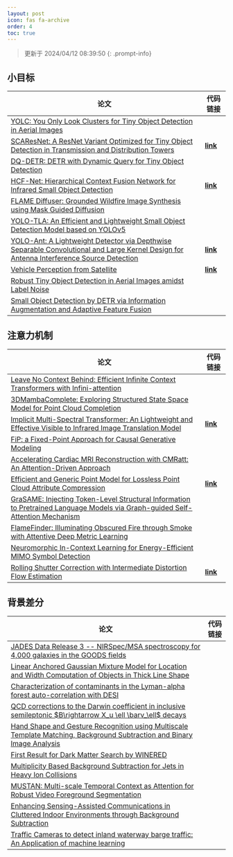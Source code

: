 ```yaml
---
layout: post
icon: fas fa-archive
order: 4
toc: true
---
```


> 更新于 2024/04/12 08:39:50
{: .prompt-info}

## 小目标

| 论文 | 代码链接 |
| --- | --- |
| [YOLC: You Only Look Clusters for Tiny Object Detection in Aerial Images](http://arxiv.org/abs/2404.06180v1) |  |
| [SCAResNet: A ResNet Variant Optimized for Tiny Object Detection in Transmission and Distribution Towers](http://arxiv.org/abs/2404.04179v1) | [**link**](https://github.com/lisavilalee/scaresnet_mmdet) |
| [DQ-DETR: DETR with Dynamic Query for Tiny Object Detection](http://arxiv.org/abs/2404.03507v1) |  |
| [HCF-Net: Hierarchical Context Fusion Network for Infrared Small Object Detection](http://arxiv.org/abs/2403.10778v1) | [**link**](https://github.com/zhengshuchen/hcfnet) |
| [FLAME Diffuser: Grounded Wildfire Image Synthesis using Mask Guided Diffusion](http://arxiv.org/abs/2403.03463v1) |  |
| [YOLO-TLA: An Efficient and Lightweight Small Object Detection Model based on YOLOv5](http://arxiv.org/abs/2402.14309v1) |  |
| [YOLO-Ant: A Lightweight Detector via Depthwise Separable Convolutional and Large Kernel Design for Antenna Interference Source Detection](http://arxiv.org/abs/2402.12641v1) | [**link**](https://github.com/scnu-rislab/yolo-ant) |
| [Vehicle Perception from Satellite](http://arxiv.org/abs/2402.00703v1) | [**link**](https://github.com/chenxi1510/vehicle-perception-from-satellite-videos) |
| [Robust Tiny Object Detection in Aerial Images amidst Label Noise](http://arxiv.org/abs/2401.08056v1) |  |
| [Small Object Detection by DETR via Information Augmentation and Adaptive Feature Fusion](http://arxiv.org/abs/2401.08017v1) |  |

## 注意力机制

| 论文 | 代码链接 |
| --- | --- |
| [Leave No Context Behind: Efficient Infinite Context Transformers with Infini-attention](http://arxiv.org/abs/2404.07143v1) |  |
| [3DMambaComplete: Exploring Structured State Space Model for Point Cloud Completion](http://arxiv.org/abs/2404.07106v1) |  |
| [Implicit Multi-Spectral Transformer: An Lightweight and Effective Visible to Infrared Image Translation Model](http://arxiv.org/abs/2404.07072v1) | [**link**](https://github.com/CXH-Research/IRFormer) |
| [FiP: a Fixed-Point Approach for Causal Generative Modeling](http://arxiv.org/abs/2404.06969v1) |  |
| [Accelerating Cardiac MRI Reconstruction with CMRatt: An Attention-Driven Approach](http://arxiv.org/abs/2404.06941v1) |  |
| [Efficient and Generic Point Model for Lossless Point Cloud Attribute Compression](http://arxiv.org/abs/2404.06936v1) | [**link**](https://github.com/i2-multimedia-lab/polopcac) |
| [GraSAME: Injecting Token-Level Structural Information to Pretrained Language Models via Graph-guided Self-Attention Mechanism](http://arxiv.org/abs/2404.06911v1) |  |
| [FlameFinder: Illuminating Obscured Fire through Smoke with Attentive Deep Metric Learning](http://arxiv.org/abs/2404.06653v1) |  |
| [Neuromorphic In-Context Learning for Energy-Efficient MIMO Symbol Detection](http://arxiv.org/abs/2404.06469v1) |  |
| [Rolling Shutter Correction with Intermediate Distortion Flow Estimation](http://arxiv.org/abs/2404.06350v1) | [**link**](https://github.com/ljzycmd/dfrsc) |

## 背景差分

| 论文 | 代码链接 |
| --- | --- |
| [JADES Data Release 3 -- NIRSpec/MSA spectroscopy for 4,000 galaxies in the GOODS fields](http://arxiv.org/abs/2404.06531v1) |  |
| [Linear Anchored Gaussian Mixture Model for Location and Width Computation of Objects in Thick Line Shape](http://arxiv.org/abs/2404.03043v2) |  |
| [Characterization of contaminants in the Lyman-alpha forest auto-correlation with DESI](http://arxiv.org/abs/2404.03003v2) |  |
| [QCD corrections to the Darwin coefficient in inclusive semileptonic $B\rightarrow X_u \ell \barν_\ell$ decays](http://arxiv.org/abs/2402.13805v2) |  |
| [Hand Shape and Gesture Recognition using Multiscale Template Matching, Background Subtraction and Binary Image Analysis](http://arxiv.org/abs/2402.09663v1) |  |
| [First Result for Dark Matter Search by WINERED](http://arxiv.org/abs/2402.07976v1) |  |
| [Multiplicity Based Background Subtraction for Jets in Heavy Ion Collisions](http://arxiv.org/abs/2402.10945v1) |  |
| [MUSTAN: Multi-scale Temporal Context as Attention for Robust Video Foreground Segmentation](http://arxiv.org/abs/2402.00918v1) |  |
| [Enhancing Sensing-Assisted Communications in Cluttered Indoor Environments through Background Subtraction](http://arxiv.org/abs/2401.05763v1) |  |
| [Traffic Cameras to detect inland waterway barge traffic: An Application of machine learning](http://arxiv.org/abs/2401.03070v1) |  |
